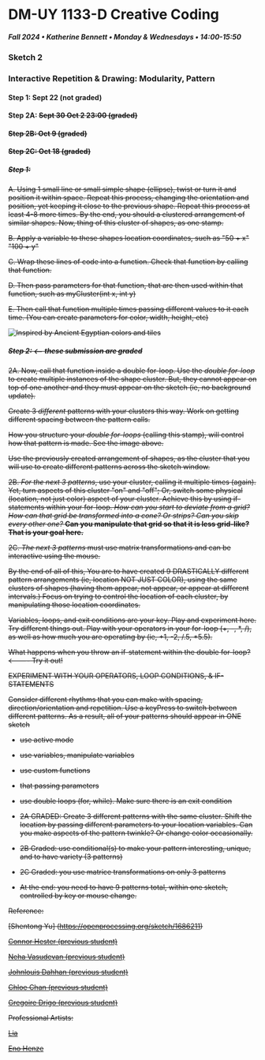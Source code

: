 # DM-UY 1133-D Creative Coding
##### Fall 2024 • Katherine Bennett • Monday & Wednesdays • 14:00-15:50

### Sketch 2

### Interactive Repetition & Drawing: Modularity, Pattern


#### Step 1: Sept 22 (not graded)
#### Step 2A: <strike>Sept 30<strike> Oct 2 23:00 (graded)
#### Step 2B: Oct 9  (graded)
#### Step 2C: Oct 18  (graded)


        
##### Step 1:
 
 A. Using 1 small line or small simple shape (ellipse), twist or turn it and position it within space. Repeat this process, changing the orientation and position, yet keeping it close to the previous shape. Repeat this process at least 4-8 more times. By the end, you should a clustered arrangement of similar shapes. Now, thing of this cluster of shapes, as one stamp.

 B. Apply a variable to these shapes location coordinates, such as "50 + x" "100 + y"

 C. Wrap these lines of code into a function. Check that function by calling that function.

 D. Then pass parameters for that function, that are then used within that function, such as myCluster(int x, int y)

 E. Then call that function multiple times passing different values to it each time. (You can create parameters for color, width, height, etc)


![Inspired by Ancient Egyptian colors and tiles](http://1.bp.blogspot.com/-s3ks8j1jw6M/UASekhqS0BI/AAAAAAAAkRQ/oIW8a5qraS0/s1600/Egypt-047.jpg)


##### Step 2:  <-- these submission are graded

 2A.  Now, call that function inside a double for-loop. Use the *double for-loop* to create multiple instances of the shape cluster. But, they cannot appear on top of one another and they must appear on the sketch (ie, no background update).

 Create 3 _different_ patterns with your clusters this way. Work on getting different spacing between the pattern calls.

 How you structure your *double for-loops* (calling this stamp), will control how that pattern is made. See the image above.

 Use the previously created arrangement of shapes, as the cluster that you will use to create different patterns across the sketch window. 

 2B. _For the next 3 patterns_, use your cluster, calling it multiple times (again). Yet, turn aspects of this cluster "on" and "off"; Or, switch some physical (location, not just color) aspect of your cluster. Achieve this by using if-statements within your for-loop. _How can you start to deviate from a grid? How can that grid be transformed into a cone? Or strips? Can you skip every other one?_ <strong> Can you manipulate that grid so that it is less grid-like? That is your goal here.</strong> 


 2C. _The next 3 patterns_ must use matrix transformations and can be interactive using the mouse.


 By the end of all of this, You are to have created 9 DRASTICALLY different pattern arrangements (ie, location NOT JUST COLOR), using the same clusters of shapes (having them appear, not appear, or appear at different intervals.) Focus on trying to control the location of each cluster, by manipulating those location coordinates. 


 Variables, loops, and exit conditions are your key. Play and experiment here. Try different things out. Play with your operators in your for-loop (+, -, *, /), as well as how much you are operating by (ie, +1, -2, /.5, *5.5). 

 What happens when you throw an if-statement within the double for-loop? <---- Try it out!

 EXPERIMENT WITH YOUR OPERATORS, LOOP CONDITIONS, & IF-STATEMENTS

 Consider different rhythms that you can make with spacing, direction/orientation and repetition. Use a keyPress to switch between different patterns. As a result, all of your patterns should appear in ONE sketch

 - use active mode
 - use variables, manipulate variables
 - use custom functions
 - that passing parameters
 - use double loops (for, while). Make sure there is an exit condition

 - 2A GRADED: Create 3 different patterns with the same cluster. Shift the location by passing different parameters to your location variables. Can you make aspects of the pattern twinkle? Or change color occasionally.
 - 2B Graded: use conditional(s) to make your pattern interesting, unique, and to have variety (3 patterns)
 - 2C Graded: you use matrice transformations on only 3 patterns
 - At the end: you need to have 9 patterns total, within one sketch, controlled by key or mouse change.


 Reference: 

 [Shentong Yu] (https://openprocessing.org/sketch/1686211)

 [Connor Hester (previous student)](https://openprocessing.org/sketch/971975)

 [Neha Vasudevan (previous student)](https://openprocessing.org/sketch/971738)

 [Johnlouis Dahhan (previous student)](https://openprocessing.org/sketch/971999)

 [Chloe Chan (previous student)](https://openprocessing.org/sketch/971981)

 [Gregoire Drigo (previous student)](https://openprocessing.org/sketch/971994)

 Professional Artists:

 [Lia](http://www.liaworks.com/category/theprojects/)

 [Eno Henze](http://enohenze.de/)